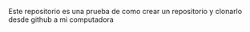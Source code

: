 Este repositorio es una prueba de como crear un repositorio y clonarlo desde github a mi computadora 

